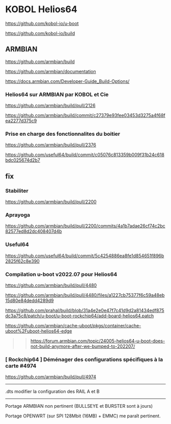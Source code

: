 # KOBOL Helios64

https://github.com/kobol-io/u-boot

https://github.com/kobol-io/build

## ARMBIAN
https://github.com/armbian/build

https://github.com/armbian/documentation

https://docs.armbian.com/Developer-Guide_Build-Options/

### Helios64 sur ARMBIAN par KOBOL et Cie
https://github.com/armbian/build/pull/2126

https://github.com/armbian/build/commit/c27379e93fee03453d3275a4f68fea2277d375c9

### Prise en charge des fonctionnalites du boitier
https://github.com/armbian/build/pull/2376

https://github.com/useful64/build/commit/c05076c813359b009f31b24c618bdc025674d2b7

## fix

### Stabiliter
https://github.com/armbian/build/pull/2200
### Aprayoga
https://github.com/armbian/build/pull/2200/commits/4a1b7adae26cf74c2bc82577ed8d2dc408407d4b

### Useful64
https://github.com/useful64/build/commit/5c4254886ea8fe1d854651f896b2825f62c8e390

### Compilation u-boot v2022.07 pour Helios64
https://github.com/armbian/build/pull/4480

https://github.com/armbian/build/pull/4480/files/a1227cb75377f6c59a48eb15d80e84dedd4289d9

https://github.com/prahal/build/blob/31a4e2e0e47f7c41d9d2a81434edf875dc3a75c8/patch/u-boot/u-boot-rockchip64/add-board-helios64.patch

https://github.com/armbian/cache-uboot/pkgs/container/cache-uboot%2Fuboot-helios64-edge

>> https://forum.armbian.com/topic/24005-helios64-u-boot-does-not-build-anymore-after-we-bumped-to-202207/

### [ Rockchip64 ] Déménager des configurations spécifiques à la carte #4974
https://github.com/armbian/build/pull/4974


------------------

.dts modifier la configuration des RAIL A et B

---

Portage ARMBIAN non pertinent (BULLSEYE et BURSTER sont à jours) 

Portage OPENWRT (sur SPI 128Mbit (16MB) + EMMC) me paraît pertinent.
